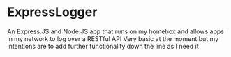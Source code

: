 # ExpressLogger

An Express.JS and Node.JS app that runs on my homebox and allows apps in my network to log over a RESTful API
Very basic at the moment but my intentions are to add further functionality down the line as I need it
